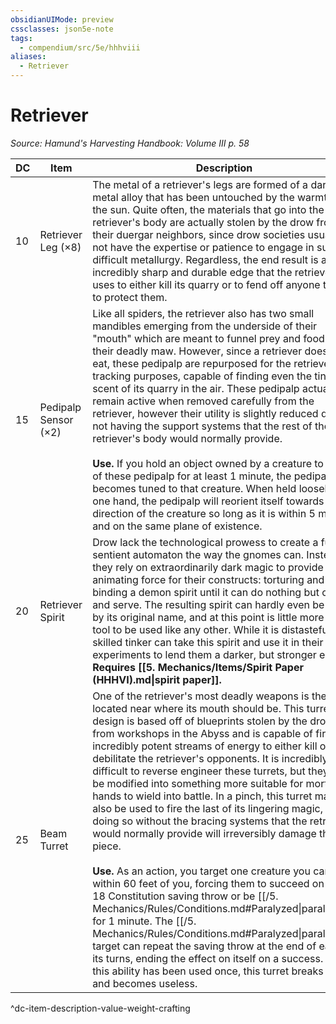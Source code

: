 ```yaml
---
obsidianUIMode: preview
cssclasses: json5e-note
tags:
  - compendium/src/5e/hhhviii
aliases:
  - Retriever
---
```

# Retriever
*Source: Hamund's Harvesting Handbook: Volume III p. 58* 

| DC | Item | Description | Value | Weight | Crafting |
|----|------|-------------|-------|--------|----------|
| 10 | Retriever Leg (×8) | The metal of a retriever's legs are formed of a dark metal alloy that has been untouched by the warmth of the sun. Quite often, the materials that go into the retriever's body are actually stolen by the drow from their duergar neighbors, since drow societies usually do not have the expertise or patience to engage in such difficult metallurgy. Regardless, the end result is an incredibly sharp and durable edge that the retriever uses to either kill its quarry or to fend off anyone trying to protect them. | 30 gp | 50 lb | +2 Melee Piercing or Slashing Weapon |
| 15 | Pedipalp Sensor (×2) | Like all spiders, the retriever also has two small mandibles emerging from the underside of their "mouth" which are meant to funnel prey and food into their deadly maw. However, since a retriever does not eat, these pedipalp are repurposed for the retriever's tracking purposes, capable of finding even the tiniest scent of its quarry in the air. These pedipalp actually remain active when removed carefully from the retriever, however their utility is slightly reduced due to not having the support systems that the rest of the retriever's body would normally provide.<br /><br />**Use.** If you hold an object owned by a creature to one of these pedipalp for at least 1 minute, the pedipalp becomes tuned to that creature. When held loosely in one hand, the pedipalp will reorient itself towards the direction of the creature so long as it is within 5 miles and on the same plane of existence. | 250 gp | 10 lb | — |
| 20 | Retriever Spirit | Drow lack the technological prowess to create a fully sentient automaton the way the gnomes can. Instead, they rely on extraordinarily dark magic to provide the animating force for their constructs: torturing and binding a demon spirit until it can do nothing but obey and serve. The resulting spirit can hardly even be called by its original name, and at this point is little more than a tool to be used like any other. While it is distasteful, a skilled tinker can take this spirit and use it in their own experiments to lend them a darker, but stronger edge. **Requires [[5. Mechanics/Items/Spirit Paper (HHHVI).md\|spirit paper]].** | 1,110 gp | 1 lb | [[5. Mechanics/Items/Tracker Drone (HHHVIII).md\|Tracker Drone]] |
| 25 | Beam Turret | One of the retriever's most deadly weapons is the turret located near where its mouth should be. This turret's design is based off of blueprints stolen by the drow from workshops in the Abyss and is capable of firing incredibly potent streams of energy to either kill or debilitate the retriever's opponents. It is incredibly difficult to reverse engineer these turrets, but they can be modified into something more suitable for mortal hands to wield into battle. In a pinch, this turret may also be used to fire the last of its lingering magic, but doing so without the bracing systems that the retriever would normally provide will irreversibly damage this piece.<br /><br />**Use.** As an action, you target one creature you can see within 60 feet of you, forcing them to succeed on a DC 18 Constitution saving throw or be [[/5. Mechanics/Rules/Conditions.md#Paralyzed\|paralyzed]] for 1 minute. The [[/5. Mechanics/Rules/Conditions.md#Paralyzed\|paralyzed]] target can repeat the saving throw at the end of each of its turns, ending the effect on itself on a success. Once this ability has been used once, this turret breaks apart and becomes useless. | 4,700 gp | 20 lb | [[5. Mechanics/Items/Demon Cannon (HHHVIII).md\|Demon Cannon]] |
^dc-item-description-value-weight-crafting
